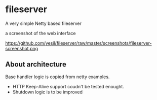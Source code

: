 fileserver
==========
A very simple Netty based fileserver

a screenshot of the web interface 

<https://github.com/yesil/fileserver/raw/master/screenshots/fileserver-screenshot.png>


About architecture
------------------
Base handler logic is copied from netty examples.
 - HTTP Keep-Alive support coudn't be tested enought.
 - Shutdown logic is to be improved


